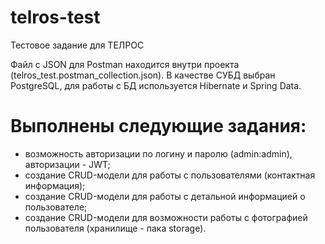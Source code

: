 # telros-test
Тестовое задание для ТЕЛРОС

Файл с JSON для Postman находится внутри проекта (telros_test.postman_collection.json).
В качестве СУБД выбран PostgreSQL, для работы с БД используется Hibernate и Spring Data.

# Выполнены следующие задания:
- возможность авторизации по логину и паролю (admin:admin), авторизации - JWT;
- создание CRUD-модели для работы с пользователями (контактная 
информация);
- создание CRUD-модели для работы с детальной информацией о 
пользователе;
- создание CRUD-модели для возможности работы с фотографией 
пользователя (хранилище - пака storage).

